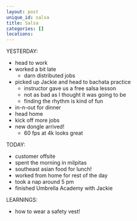 ```yaml
---
layout: post
unique_id: salsa
title: Salsa
categories: []
locations: 
---
```


YESTERDAY:
* head to work
* worked a bit late
  * darn distributed jobs
* picked up Jackie and head to bachata practice
  * instructor gave us a free salsa lesson
  * not as bad as I thought it was going to be
  * finding the rhythm is kind of fun
* in-n-out for dinner
* head home
* kick off more jobs
* new dongle arrived!
  * 60 fps at 4k looks great

TODAY:
* customer offsite
* spent the morning in milpitas
* southeast asian food for lunch!
* worked from home for rest of the day
* took a nap around 5 pm
* finished Umbrella Academy with Jackie

LEARNINGS:
* how to wear a safety vest!
